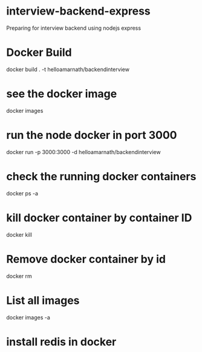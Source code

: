 # interview-backend-express

Preparing for interview backend using nodejs express

# Docker Build

docker build . -t helloamarnath/backendinterview

# see the docker image

docker images

# run the node docker in port 3000

docker run -p 3000:3000 -d helloamarnath/backendinterview

# check the running docker containers

docker ps -a

# kill docker container by container ID

docker kill <containerid>

# Remove docker container by id

docker rm <containerid>

# List all images

docker images -a

# install redis in docker
